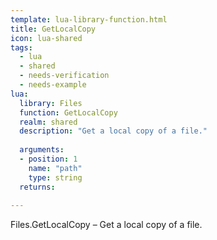 ```yaml
---
template: lua-library-function.html
title: GetLocalCopy
icon: lua-shared
tags:
  - lua
  - shared
  - needs-verification
  - needs-example
lua:
  library: Files
  function: GetLocalCopy
  realm: shared
  description: "Get a local copy of a file."
  
  arguments:
  - position: 1
    name: "path"
    type: string
  returns:
    
---
```


<div class="lua__search__keywords">
Files.GetLocalCopy &#x2013; Get a local copy of a file.
</div>
